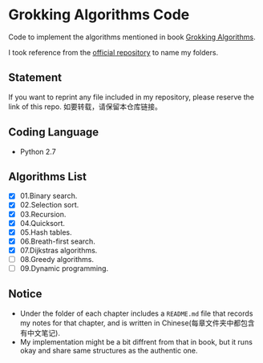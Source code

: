 # Grokking Algorithms Code

Code to implement the algorithms mentioned in book [Grokking Algorithms](https://www.manning.com/bhargava).

I took reference from the [official repository](https://github.com/egonSchiele/grokking_algorithms) to name my folders.

## Statement

If you want to reprint any file included in my repository, please reserve the link of this repo.
如要转载，请保留本仓库链接。

## Coding Language

- Python 2.7

## Algorithms List

- [x] 01.Binary search.
- [x] 02.Selection sort.
- [x] 03.Recursion.
- [x] 04.Quicksort.
- [x] 05.Hash tables.
- [x] 06.Breath-first search.
- [x] 07.Dijkstras algorithms.
- [ ] 08.Greedy algorithms.
- [ ] 09.Dynamic programming.

## Notice

- Under the folder of each chapter includes a `README.md` file that records my notes for that chapter, and is written in Chinese(每章文件夹中都包含有中文笔记).
- My implementation might be a bit diffrent from that in book, but it runs okay and share same structures as the authentic one.



